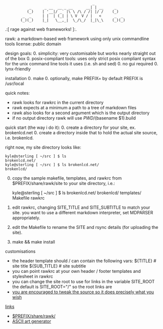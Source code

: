                                             _                   
               _      _ __  __ _ __      __| | __     _         
              (_)    | '__|/ _` |\ \ /\ / /| |/ /    (_)             
            _  _     | |  | (_| | \ V  V / |   <      _  _ 
           (_)(_)    |_|   \__,_|  \_/\_/  |_|\_\    (_)(_)
                                                                     


.:[ rage against web frameworks! ]:.

rawk: a markdown-based web framework using only unix commandline tools
license: public domain

design goals:
0. simplicity: very customisable but works nearly straight out of the box
0. posix-compliant tools: uses only strict posix compliant syntax for the 
unix command line tools it uses (i.e. sh and sed)
0. no gui required
0. lynx-friendly

installation
0. make 
0. optionally, make PREFIX=<path to install to>
    by default PREFIX is /usr/local

quick notes:
* rawk looks for rawkrc in the current directory
* rawk expects at a minimum a path to a tree of markdown files
* rawk also looks for a second argument which is the output directory
* if no output directory rawk will use $PWD/$(basename $1).build

quick start (the way i do it):
0. create a directory for your site, ex. brokenlcd.net
0. create a directory inside that to hold the actual site source, i.e. 
brokenlcd.

right now, my site directory looks like:

    kyle@sterling [ ~/src ] $ ls
    brokenlcd.net/
    kyle@sterling [ ~/src ] $ ls brokenlcd.net/
    brokenlcd/

0. copy the sample makefile, templates, and rawkrc from 
$PREFIX/share/rawk/site to your site directory, i.e.:

    kyle@sterling [ ~/src ] $ ls brokenlcd.net/
    brokenlcd/  templates/      Makefile    rawkrc

0. edit rawkrc, changing SITE_TITLE and SITE_SUBTITLE to match your site. 
you want to use a different markdown interpreter, set MDPARSER 
appropriately. 

0. edit the Makefile to rename the SITE and rsync details (for uploading
the site).

0. make && make install

customisations
* the header template should / can contain the following vars:
    ${TITLE}        # site title
    ${SUB_TITLE}    # site subtitle
* you can point rawkrc at your own header / footer templates and stylesheet
in rawkrc
* you can change the site root to use for links in the variable SITE_ROOT
the default is SITE_ROOT="/" so the root links are <a href="/index.html">
* you are encouraged to tweak the source so it does precisely what you wish

links
* $PREFIX/share/rawk/
* [ASCII art generator](http://www.network-science.de/ascii/)
